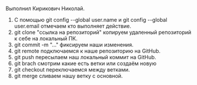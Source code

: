 


 
Выполнил Кирикович Николай.
1. С помощью git config --global user.name и  git config --global user.email отмечаем кто выполняет действие.
2. git clone "ссылка на репозиторий" копируем удаленный репозиторий к себе на локальный ПК.
3. git commit -m "..." фиксируем наши изменения.
4. git remote  подключаемся к наше репозиторию на GitHub.
5. git push пересылаем наш локальный коммит на GitHub.
6. git brach смотрим какие есть ветки или создаём новую
7. git checkout переключаемся между ветками.
8. git merge сливаем нашу ветку с основной.

